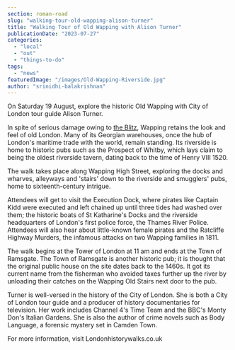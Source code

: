 ```yaml
---
section: roman-road
slug: "walking-tour-old-wapping-alison-turner"
title: "Walking Tour of Old Wapping with Alison Turner"
publicationDate: "2023-07-27"
categories: 
  - "local"
  - "out"
  - "things-to-do"
tags: 
  - "news"
featuredImage: "/images/Old-Wapping-Riverside.jpg"
author: "srinidhi-balakrishnan"
---
```


On Saturday 19 August, explore the historic Old Wapping with City of London tour guide Alison Turner.

In spite of serious damage owing to [the Blitz](https://romanroadlondon.com/blitz-bomb-damage-map-ww2-bow-mile-end-globe-town-fish-island-hackney-wick/), Wapping retains the look and feel of old London. Many of its Georgian warehouses, once the hub of London's maritime trade with the world, remain standing. Its riverside is home to historic pubs such as the Prospect of Whitby, which lays claim to being the oldest riverside tavern, dating back to the time of Henry VIII 1520.

The walk takes place along Wapping High Street, exploring the docks and wharves, alleyways and 'stairs' down to the riverside and smugglers' pubs, home to sixteenth-century intrigue.

Attendees will get to visit the Execution Dock, where pirates like Captain Kidd were executed and left chained up until three tides had washed over them; the historic boats of St Katharine's Docks and the riverside headquarters of London's first police force, the Thames River Police. Attendees will also hear about little-known female pirates and the Ratcliffe Highway Murders, the infamous attacks on two Wapping families in 1811.

The walk begins at the Tower of London at 11 am and ends at the Town of Ramsgate. The Town of Ramsgate is another historic pub; it is thought that the original public house on the site dates back to the 1460s. It got its current name from the fisherman who avoided taxes further up the river by unloading their catches on the Wapping Old Stairs next door to the pub.

Turner is well-versed in the history of the City of London. She is both a City of London tour guide and a producer of history documentaries for television. Her work includes Channel 4's Time Team and the BBC's Monty Don's Italian Gardens. She is also the author of crime novels such as Body Language, a forensic mystery set in Camden Town.

For more information, visit Londonhistorywalks.co.uk



